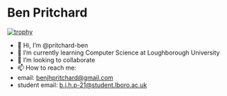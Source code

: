 <h1>Ben Pritchard </h1>

[![trophy](https://github-profile-trophy.vercel.app/?username=pritchard-ben)](https://github.com/ryo-ma/github-profile-trophy)

- 👋 Hi, I’m @pritchard-ben
- 🌱 I’m currently learning Computer Science at Loughborough University
- 💞️ I’m looking to collaborate
- 📫 How to reach me:
-    email: benjhpritchard@gmail.com
-    student email: b.j.h.p-21@student.lboro.ac.uk
